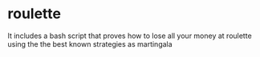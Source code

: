 # roulette
It includes a bash script that proves how to lose all your money at roulette using the the best known strategies as martingala
